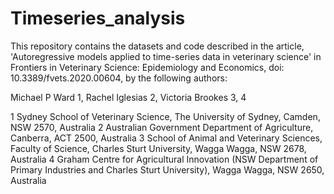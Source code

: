 # Timeseries_analysis

This repository contains the datasets and code described in the article, 'Autoregressive models applied to time-series data in veterinary science' in Frontiers in Veterinary Science: Epidemiology and Economics, doi: 10.3389/fvets.2020.00604, by the following authors:

Michael P Ward 1, Rachel Iglesias 2, Victoria Brookes 3, 4

1 Sydney School of Veterinary Science, The University of Sydney, Camden, NSW 2570, Australia
2 Australian Government Department of Agriculture, Canberra, ACT 2500, Australia
3 School of Animal and Veterinary Sciences, Faculty of Science, Charles Sturt University, Wagga Wagga, NSW 2678, Australia
4 Graham Centre for Agricultural Innovation (NSW Department of Primary Industries and Charles Sturt University), Wagga Wagga, NSW 2650, Australia



